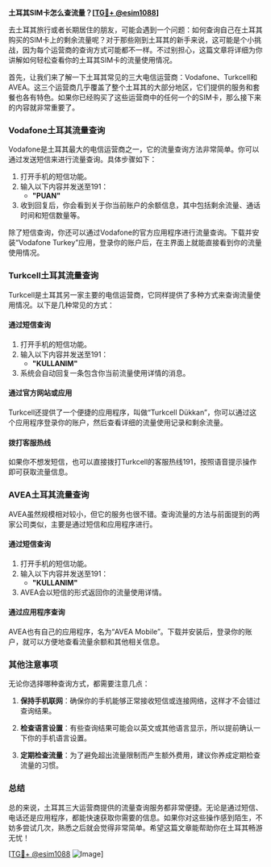 **土耳其SIM卡怎么查流量？[[TG💪+ @esim1088](https://t.me/s/esim1088)]**

去土耳其旅行或者长期居住的朋友，可能会遇到一个问题：如何查询自己在土耳其购买的SIM卡上的剩余流量呢？对于那些刚到土耳其的新手来说，这可能是个小挑战，因为每个运营商的查询方式可能都不一样。不过别担心，这篇文章将详细为你讲解如何轻松查看你的土耳其SIM卡的流量使用情况。

首先，让我们来了解一下土耳其常见的三大电信运营商：Vodafone、Turkcell和AVEA。这三个运营商几乎覆盖了整个土耳其的大部分地区，它们提供的服务和套餐也各有特色。如果你已经购买了这些运营商中的任何一个的SIM卡，那么接下来的内容就非常重要了。

### **Vodafone土耳其流量查询**

Vodafone是土耳其最大的电信运营商之一，它的流量查询方法非常简单。你可以通过发送短信来进行流量查询。具体步骤如下：

1. 打开手机的短信功能。
2. 输入以下内容并发送至191：
   - **"PUAN"**
3. 收到回复后，你会看到关于你当前账户的余额信息，其中包括剩余流量、通话时间和短信数量等。

除了短信查询，你还可以通过Vodafone的官方应用程序进行流量查询。下载并安装“Vodafone Turkey”应用，登录你的账户后，在主界面上就能直接看到你的流量使用情况。

### **Turkcell土耳其流量查询**

Turkcell是土耳其另一家主要的电信运营商，它同样提供了多种方式来查询流量使用情况。以下是几种常见的方式：

#### **通过短信查询**
1. 打开手机的短信功能。
2. 输入以下内容并发送至191：
   - **"KULLANIM"**
3. 系统会自动回复一条包含你当前流量使用详情的消息。

#### **通过官方网站或应用**
Turkcell还提供了一个便捷的应用程序，叫做“Turkcell Dükkan”，你可以通过这个应用程序登录你的账户，然后查看详细的流量使用记录和剩余流量。

#### **拨打客服热线**
如果你不想发短信，也可以直接拨打Turkcell的客服热线191，按照语音提示操作即可获取流量信息。

### **AVEA土耳其流量查询**

AVEA虽然规模相对较小，但它的服务也很不错。查询流量的方法与前面提到的两家公司类似，主要是通过短信和应用程序进行。

#### **通过短信查询**
1. 打开手机的短信功能。
2. 输入以下内容并发送至191：
   - **"KULLANIM"**
3. AVEA会以短信的形式返回你的流量使用详情。

#### **通过应用程序查询**
AVEA也有自己的应用程序，名为“AVEA Mobile”。下载并安装后，登录你的账户，就可以方便地查看流量余额和其他相关信息。

### **其他注意事项**

无论你选择哪种查询方式，都需要注意几点：

1. **保持手机联网**：确保你的手机能够正常接收短信或连接网络，这样才不会错过查询结果。
   
2. **检查语言设置**：有些查询结果可能会以英文或其他语言显示，所以提前确认一下你的手机语言设置。

3. **定期检查流量**：为了避免超出流量限制而产生额外费用，建议你养成定期检查流量的习惯。

### **总结**

总的来说，土耳其三大运营商提供的流量查询服务都非常便捷。无论是通过短信、电话还是应用程序，都能快速获取你需要的信息。如果你对这些操作感到陌生，不妨多尝试几次，熟悉之后就会觉得非常简单。希望这篇文章能帮助你在土耳其畅游无忧！

[[TG💪+ @esim1088](https://t.me/s/esim1088) ![Image](https://i.postimg.cc/4NQfJmqS/Snipaste-2025-05-13-00-14-12.png)]